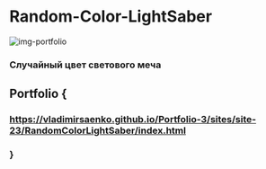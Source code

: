 # Random-Color-LightSaber

![img-portfolio](https://user-images.githubusercontent.com/56477695/119190980-b7fb0f00-ba86-11eb-9f17-ade95c6f7cdf.png)

### Случайный цвет светового меча

## Portfolio {

### https://vladimirsaenko.github.io/Portfolio-3/sites/site-23/RandomColorLightSaber/index.html

### }
